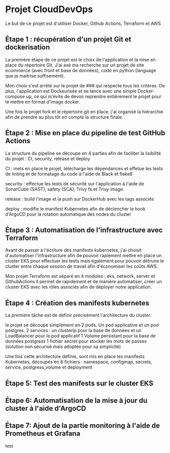 # Projet CloudDevOps

Le but de ce projet est d'utiliser Docker, Github Actions, Terraform et AWS

## Étape 1 : récupération d'un projet Git et dockerisation

La première étape de ce projet est le choix de l'application et la mise en place du répertoire Git.
J'ai axé ma recherche sur un projet de site ecommerce (avec front et base de données), codé en python (language que je maitrise suffisement).

Mon choix s'est arrété sur le projet de ### qui respecte tous les critères. De plus, l'application est Dockeurisée et se lance avec une simple Docker-compose up, ce qui m'évite de devoir reprendre entièrement le projet pour le mettre en format d'image docker.

Une fois le projet fork et le répertoire git en place, j'ai organisé la hiérarchie afin de prendre au plus tôt en compte la structure finale.

## Étape 2 : Mise en place du pipeline de test GitHub Actions

La structure du pipeline se découpe en 4 parties afin de faciliter la lisibilité du projet : CI, security, release et deploy

CI : mets en place le projet, télécharge les dépendances et effetue les tests de linting et de formatage du code à l'aide de Black et flake8

security : effectue les tests de sécurité sur l'application à l'aide de SonarCube (SAST), safety (SCA), Trivy fs et Trivy image.

release : build l'image et la push sur DockerHub avec les tags associés

deploy : modifie le manifest Kubernetes afin de déclencher le hook d'ArgoCD pour la rotation automatique des nodes du cluster

## Étape 3 : Automatisation de l'infrastructure avec Terraform

Avant de passer à l'écriture des manifests kubernetes, j'ai choisit d'automatiser l'infrastructure afin de pouvoir rapiement mettre en place un cluster EKS pour effectuer les tests mais également pour pouvoir détruire le cluster entre chaque session de travail afin d'économiser les coûts AWS.

Mon projet Terraform est séparé en 4 modules : eks, network, server et GithubActions
Il permet de rapidement et de manière automatiser, créer un cluster EKS avec les rôles associés afin de déployer notre application.

## Étape 4 : Création des manifests kubernetes

La première tâche est de définir précisément l'architecture du cluster.

le projet se découpe simplement en 2 pods. Un pod applicative et un pod postgres.
2 services : un clusterIp pour la base de données et un LoadBalancer pour le pod applicatif
1 Volume persistant pour la base de données postgress
1 fichier secret pour stocker les mots de passes (solution non sécurisé mais adoptée pour sa simplicité)

Une fois cette architecture définie, sont mis en place les manifests Kubernetes, découpés en 6 fichiers : namespace, configmap, secrets, service, postgress_volume et deployment

## Étape 5: Test des manifests sur le cluster EKS

## Étape 6: Automatisation de la mise à jour du cluster à l'aide d'ArgoCD

## Étape 7: Ajout de la partie monitoring à l'aide de Prometheus et Grafana
test